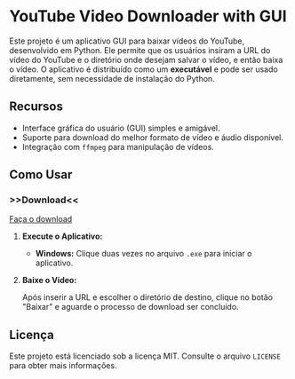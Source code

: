 # YouTube Video Downloader with GUI

Este projeto é um aplicativo GUI para baixar vídeos do YouTube, desenvolvido em Python. Ele permite que os usuários insiram a URL do vídeo do YouTube e o diretório onde desejam salvar o vídeo, e então baixa o vídeo. O aplicativo é distribuído como um **executável** e pode ser usado diretamente, sem necessidade de instalação do Python.

## Recursos

- Interface gráfica do usuário (GUI) simples e amigável.
- Suporte para download do melhor formato de vídeo e áudio disponível.
- Integração com `ffmpeg` para manipulação de vídeos.

## Como Usar

### >>Download<<

[Faça o download](https://github.com/gabrielyandev/download-youtube/archive/refs/heads/main.zip)

1. **Execute o Aplicativo:**

   - **Windows:** Clique duas vezes no arquivo `.exe` para iniciar o aplicativo.

2. **Baixe o Vídeo:**

   Após inserir a URL e escolher o diretório de destino, clique no botão "Baixar" e aguarde o processo de download ser concluído.

## Licença

Este projeto está licenciado sob a licença MIT. Consulte o arquivo `LICENSE` para obter mais informações.
